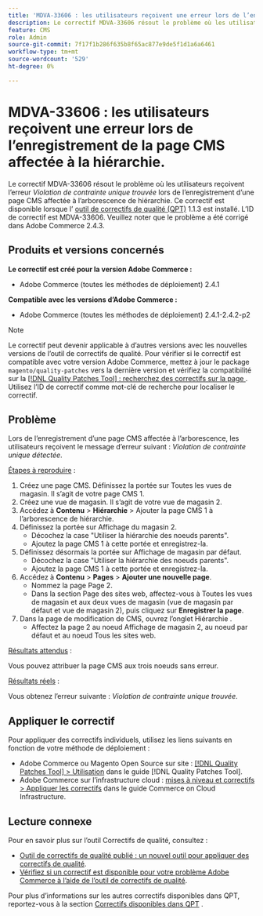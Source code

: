 ```yaml
---
title: 'MDVA-33606 : les utilisateurs reçoivent une erreur lors de l’enregistrement de la page CMS affectée à la hiérarchie'
description: Le correctif MDVA-33606 résout le problème où les utilisateurs obtiennent l’erreur *violation de contrainte unique trouvée* lors de l’enregistrement d’une page CMS affectée à l’arborescence de hiérarchie. Ce correctif est disponible lorsque l’[outil de correctifs de qualité (QPT)](https://experienceleague.adobe.com/en/docs/commerce-knowledge-base/kb/announcements/commerce-announcements/magento-quality-patches-released-new-tool-to-self-serve-quality-patches) 1.1.3 est installé. L’ID de correctif est MDVA-33606. Veuillez noter que le problème a été corrigé dans Adobe Commerce 2.4.3.
feature: CMS
role: Admin
source-git-commit: 7f17f1b286f635b8f65ac877e9de5f1d1a6a6461
workflow-type: tm+mt
source-wordcount: '529'
ht-degree: 0%

---
```


# MDVA-33606 : les utilisateurs reçoivent une erreur lors de l’enregistrement de la page CMS affectée à la hiérarchie.

Le correctif MDVA-33606 résout le problème où les utilisateurs reçoivent l’erreur *Violation de contrainte unique trouvée* lors de l’enregistrement d’une page CMS affectée à l’arborescence de hiérarchie. Ce correctif est disponible lorsque l’ [outil de correctifs de qualité (QPT)](https://experienceleague.adobe.com/en/docs/commerce-knowledge-base/kb/announcements/commerce-announcements/magento-quality-patches-released-new-tool-to-self-serve-quality-patches) 1.1.3 est installé. L’ID de correctif est MDVA-33606. Veuillez noter que le problème a été corrigé dans Adobe Commerce 2.4.3.

## Produits et versions concernés

**Le correctif est créé pour la version Adobe Commerce :**

* Adobe Commerce (toutes les méthodes de déploiement) 2.4.1

**Compatible avec les versions d’Adobe Commerce :**

* Adobe Commerce (toutes les méthodes de déploiement) 2.4.1-2.4.2-p2

>[!NOTE]
>
>Le correctif peut devenir applicable à d’autres versions avec les nouvelles versions de l’outil de correctifs de qualité. Pour vérifier si le correctif est compatible avec votre version Adobe Commerce, mettez à jour le package `magento/quality-patches` vers la dernière version et vérifiez la compatibilité sur la [[!DNL Quality Patches Tool] : recherchez des correctifs sur la page ](https://experienceleague.adobe.com/en/docs/commerce-knowledge-base/kb/announcements/commerce-announcements/magento-quality-patches-released-new-tool-to-self-serve-quality-patches). Utilisez l’ID de correctif comme mot-clé de recherche pour localiser le correctif.

## Problème

Lors de l’enregistrement d’une page CMS affectée à l’arborescence, les utilisateurs reçoivent le message d’erreur suivant : *Violation de contrainte unique détectée*.

<u>Étapes à reproduire</u> :

1. Créez une page CMS. Définissez la portée sur Toutes les vues de magasin. Il s’agit de votre page CMS 1.
1. Créez une vue de magasin. Il s’agit de votre vue de magasin 2.
1. Accédez à **Contenu** > **Hiérarchie** > Ajouter la page CMS 1 à l’arborescence de hiérarchie.
1. Définissez la portée sur Affichage du magasin 2.
   * Décochez la case &quot;Utiliser la hiérarchie des noeuds parents&quot;.
   * Ajoutez la page CMS 1 à cette portée et enregistrez-la.
1. Définissez désormais la portée sur Affichage de magasin par défaut.
   * Décochez la case &quot;Utiliser la hiérarchie des noeuds parents&quot;.
   * Ajoutez la page CMS 1 à cette portée et enregistrez-la.
1. Accédez à **Contenu** > **Pages** > **Ajouter une nouvelle page**.
   * Nommez la page Page 2.
   * Dans la section Page des sites web, affectez-vous à Toutes les vues de magasin et aux deux vues de magasin (vue de magasin par défaut et vue de magasin 2), puis cliquez sur **Enregistrer la page**.
1. Dans la page de modification de CMS, ouvrez l’onglet Hiérarchie .
   * Affectez la page 2 au noeud Affichage de magasin 2, au noeud par défaut et au noeud Tous les sites web.

<u>Résultats attendus</u> :

Vous pouvez attribuer la page CMS aux trois noeuds sans erreur.

<u>Résultats réels</u> :

Vous obtenez l’erreur suivante : *Violation de contrainte unique trouvée*.

## Appliquer le correctif

Pour appliquer des correctifs individuels, utilisez les liens suivants en fonction de votre méthode de déploiement :

* Adobe Commerce ou Magento Open Source sur site : [[!DNL Quality Patches Tool] > Utilisation](/help/tools/quality-patches-tool/usage.md) dans le guide [!DNL Quality Patches Tool].
* Adobe Commerce sur l’infrastructure cloud : [mises à niveau et correctifs > Appliquer les correctifs](https://experienceleague.adobe.com/docs/commerce-cloud-service/user-guide/develop/upgrade/apply-patches.html) dans le guide Commerce on Cloud Infrastructure.

## Lecture connexe

Pour en savoir plus sur l’outil Correctifs de qualité, consultez :

* [Outil de correctifs de qualité publié : un nouvel outil pour appliquer des correctifs de qualité](https://experienceleague.adobe.com/en/docs/commerce-knowledge-base/kb/announcements/commerce-announcements/magento-quality-patches-released-new-tool-to-self-serve-quality-patches).
* [Vérifiez si un correctif est disponible pour votre problème Adobe Commerce à l’aide de l’outil de correctifs de qualité](/help/tools/quality-patches-tool/patches-available-in-qpt/check-patch-for-magento-issue-with-magento-quality-patches.md).

Pour plus d’informations sur les autres correctifs disponibles dans QPT, reportez-vous à la section [Correctifs disponibles dans QPT](https://support.magento.com/hc/en-us/sections/360010506631-Patches-available-in-MQP-tool-) .
